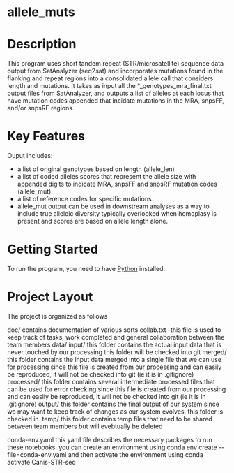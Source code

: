 # allele_muts

# Description
This program uses short tandem repeat (STR/microsatellite) sequence data output from SatAnalyzer (seq2sat) and incorporates mutations found in the flanking and repeat regions into a consolidated allele call that considers length and mutations. It takes as input all the *_genotypes_mra_final.txt output files from SatAnalyzer, and outputs a list of alleles at each locus that have mutation codes appended that incidate mutations in the MRA, snpsFF, and/or snpsRF regions. 

# Key Features
Ouput includes:
* a list of original genotypes based on length (allele_len)
* a list of coded alleles scores that represent the allele size with appended digits to indicate MRA, snpsFF and snpsRF mutation codes (allele_mut).
* a list of reference codes for specific mutations.
* allele_mut output can be used in downstream analyses as a way to include true alleleic diversity typically overlooked when homoplasy is present and scores are based on allele length alone.

# Getting Started
To run the program, you need to have [Python](https://www.python.org/downloads/) installed.

# Project Layout
The project is organized as follows

doc/
contains documentation of various sorts
collab.txt -this file is used to keep track of tasks, work completed and general collaboration between the team members
data/
input/
this folder contains the actual input data that is never touched by our processing
this folder will be checked into git
merged/
this folder contains the input data merged into a single file that we can use for processing
since this file is created from our processing and can easily be reproduced, it will not be checked into git (ie it is in .gitignore)
processed/
this folder contains several intermediate processed files that can be used for error checking
since this file is created from our processing and can easily be reproduced, it will not be checked into git (ie it is in .gitignore)
output/
this folder contains the final output of our system
since we may want to keep track of changes as our system evolves, this folder is checked in.
temp/
this folder contains temp files that need to be shared between team members but will evebtually be deleted

conda-env.yaml
this yaml file describes the necessary packages to run these notebooks.
you can create an environment using conda env create --file=conda-env.yaml
and then activate the environment using conda activate Canis-STR-seq

